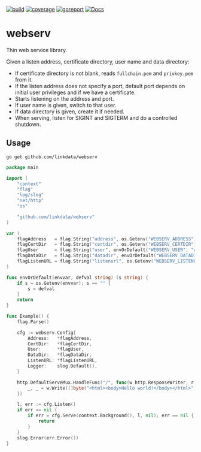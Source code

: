 [![build](https://github.com/linkdata/webserv/actions/workflows/go.yml/badge.svg)](https://github.com/linkdata/webserv/actions/workflows/go.yml)
[![coverage](https://coveralls.io/repos/github/linkdata/webserv/badge.svg?branch=main)](https://coveralls.io/github/linkdata/webserv?branch=main)
[![goreport](https://goreportcard.com/badge/github.com/linkdata/webserv)](https://goreportcard.com/report/github.com/linkdata/webserv)
[![Docs](https://godoc.org/github.com/linkdata/webserv?status.svg)](https://godoc.org/github.com/linkdata/webserv)

# webserv

Thin web service library.

Given a listen address, certificate directory, user name and data directory:

* If certificate directory is not blank, reads `fullchain.pem` and `privkey.pem` from it.
* If the listen address does not specify a port, default port depends on initial user privileges and if we have a certificate.
* Starts listening on the address and port.
* If user name is given, switch to that user.
* If data directory is given, create it if needed.
* When serving, listen for SIGINT and SIGTERM and do a controlled shutdown.

## Usage

`go get github.com/linkdata/webserv`

```go
package main

import (
	"context"
	"flag"
	"log/slog"
	"net/http"
	"os"

	"github.com/linkdata/webserv"
)

var (
	flagAddress   = flag.String("address", os.Getenv("WEBSERV_ADDRESS"), "serve HTTP requests on given [address][:port]")
	flagCertDir   = flag.String("certdir", os.Getenv("WEBSERV_CERTDIR"), "where to find fullchain.pem and privkey.pem")
	flagUser      = flag.String("user", envOrDefault("WEBSERV_USER", "www-data"), "switch to this user after startup (*nix only)")
	flagDataDir   = flag.String("datadir", envOrDefault("WEBSERV_DATADIR", "$HOME"), "where to store data files after startup")
	flagListenURL = flag.String("listenurl", os.Getenv("WEBSERV_LISTENURL"), "specify the external URL clients can reach us at")
)

func envOrDefault(envvar, defval string) (s string) {
	if s = os.Getenv(envvar); s == "" {
		s = defval
	}
	return
}

func Example() {
	flag.Parse()

	cfg := webserv.Config{
		Address:   *flagAddress,
		CertDir:   *flagCertDir,
		User:      *flagUser,
		DataDir:   *flagDataDir,
		ListenURL: *flagListenURL,
		Logger:    slog.Default(),
	}

	http.DefaultServeMux.HandleFunc("/", func(w http.ResponseWriter, r *http.Request) {
		_, _ = w.Write([]byte("<html><body>Hello world!</body></html>"))
	})

	l, err := cfg.Listen()
	if err == nil {
		if err = cfg.Serve(context.Background(), l, nil); err == nil {
			return
		}
	}
	slog.Error(err.Error())
}
```